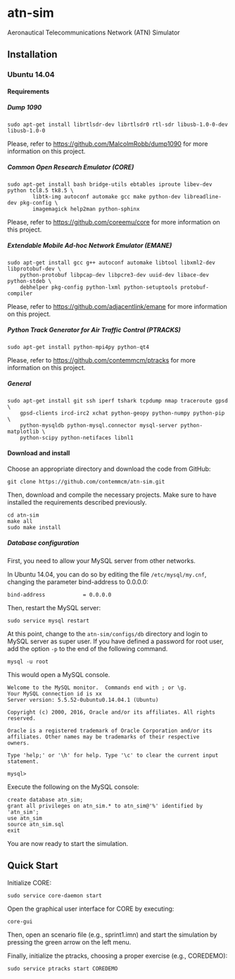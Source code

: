 # atn-sim
Aeronautical Telecommunications Network (ATN) Simulator

## Installation

### Ubuntu 14.04

#### Requirements

##### Dump 1090
```
sudo apt-get install librtlsdr-dev librtlsdr0 rtl-sdr libusb-1.0-0-dev libusb-1.0-0
```

Please, refer to https://github.com/MalcolmRobb/dump1090 for more information on this project.

##### Common Open Research Emulator (CORE)
```
sudo apt-get install bash bridge-utils ebtables iproute libev-dev python tcl8.5 tk8.5 \
        libtk-img autoconf automake gcc make python-dev libreadline-dev pkg-config \
        imagemagick help2man python-sphinx
```

Please, refer to https://github.com/coreemu/core for more information on this project.

##### Extendable Mobile Ad-hoc Network Emulator (EMANE)
```
sudo apt-get install gcc g++ autoconf automake libtool libxml2-dev libprotobuf-dev \
    python-protobuf libpcap-dev libpcre3-dev uuid-dev libace-dev python-stdeb \
    debhelper pkg-config python-lxml python-setuptools protobuf-compiler
```

Please, refer to https://github.com/adjacentlink/emane for more information on this project.

##### Python Track Generator for Air Traffic Control (PTRACKS)
```
sudo apt-get install python-mpi4py python-qt4
```

Please, refer to https://github.com/contemmcm/ptracks for more information on this project.
 
##### General 
```
sudo apt-get install git ssh iperf tshark tcpdump nmap traceroute gpsd \
    gpsd-clients ircd-irc2 xchat python-geopy python-numpy python-pip \
    python-mysqldb python-mysql.connector mysql-server python-matplotlib \
    python-scipy python-netifaces libnl1
```

#### Download and install

Choose an appropriate directory and download the code from GitHub:
 
```
git clone https://github.com/contemmcm/atn-sim.git
```

Then, download and compile the necessary projects. Make sure to have installed the requirements described previously.

```
cd atn-sim
make all
sudo make install
```

##### Database configuration

First, you need to allow your MySQL server from other networks.

In Ubuntu 14.04, you can do so by editing the file `/etc/mysql/my.cnf`, changing the parameter bind-address to 0.0.0.0:

```
bind-address            = 0.0.0.0
```

Then, restart the MySQL server:

```
sudo service mysql restart
```

At this point, change to the `atn-sim/configs/db` directory and login  to MySQL server as super user. If you have defined a password for root user, add the option `-p` to the end of the following command.
```
mysql -u root
```

This would open a MySQL console.

```
Welcome to the MySQL monitor.  Commands end with ; or \g.
Your MySQL connection id is xx
Server version: 5.5.52-0ubuntu0.14.04.1 (Ubuntu)

Copyright (c) 2000, 2016, Oracle and/or its affiliates. All rights reserved.

Oracle is a registered trademark of Oracle Corporation and/or its
affiliates. Other names may be trademarks of their respective
owners.

Type 'help;' or '\h' for help. Type '\c' to clear the current input statement.

mysql> 
```

Execute the following on the MySQL console:

```
create database atn_sim;
grant all privileges on atn_sim.* to atn_sim@'%' identified by 'atn_sim';
use atn_sim
source atn_sim.sql
exit
```

You are now ready to start the simulation.

## Quick Start

Initialize CORE:

```
sudo service core-daemon start
```

Open the graphical user interface for CORE by executing:

```
core-gui
```

Then, open an scenario file (e.g., sprint1.imn) and start the simulation by pressing the green arrow on the left menu.

Finally, initialize the ptracks, choosing a proper exercise (e.g., COREDEMO):

```
sudo service ptracks start COREDEMO
```